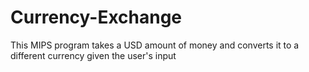 # Currency-Exchange
This MIPS program takes a USD amount of money and converts it to a different currency given the user's input
